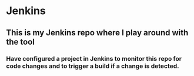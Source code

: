 # Jenkins

## This is my Jenkins repo where I play around with the tool

### Have configured a project in Jenkins to monitor this repo for code changes and to trigger a build if a change is detected.